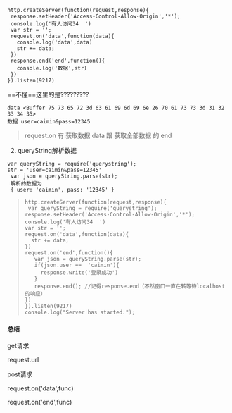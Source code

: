 ```
http.createServer(function(request,response){
 response.setHeader('Access-Control-Allow-Origin','*');
 console.log('有人访问34  ')
 var str = '';
 request.on('data',function(data){
   console.log('data',data)
   str += data;
 })
 response.end('end',function(){
   console.log('数据',str)
 })
}).listen(9217)
```

==不懂==这里的是<Buffer>?????????

```
data <Buffer 75 73 65 72 3d 63 61 69 6d 69 6e 26 70 61 73 73 3d 31 32 33 34 35>
数据 user=caimin&pass=12345
```

> request.on 有 获取数据 data 跟 获取全部数据 的 end

2. queryString解析数据

```
var queryString = require('querystring');
str = 'user=caimin&pass=12345'
 var json = queryString.parse(str);
 解析的数据为
 { user: 'caimin', pass: '12345' }
```

>
>
>```
>http.createServer(function(request,response){
>  var queryString = require('querystring');
> response.setHeader('Access-Control-Allow-Origin','*');
> console.log('有人访问34  ')
> var str = '';
> request.on('data',function(data){
>   str += data;
> })
> request.on('end',function(){
>    var json = queryString.parse(str);
>    if(json.user ==  'caimin'){
>      response.write('登录成功')
>    }
>    response.end(); //记得response.end（不然窗口一直在转等待localhost的响应）
> })
>}).listen(9217)
>console.log("Server has started.");
>```

#### 总结

get请求 

request.url

post请求

request.on('data',func)

request.on('end',func)